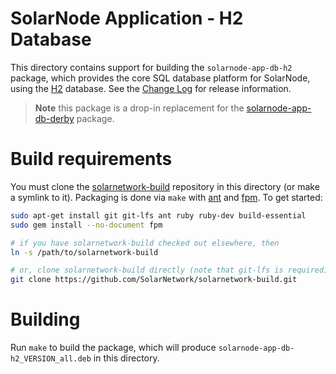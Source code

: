 # SolarNode Application - H2 Database

This directory contains support for building the `solarnode-app-db-h2` package, which provides
the core SQL database platform for SolarNode, using the [H2][h2] database.  See the
[Change Log](./CHANGELOG.md) for release information.

> **Note** this package is a drop-in replacement for the
> [solarnode-app-db-derby](../../solarnode-app-db-derby/debian) package.

# Build requirements

You must clone the [solarnetwork-build][sn-build] repository in this directory (or make a symlink
to it). Packaging is done via `make` with [ant][ant] and [fpm][fpm]. To get started:

```sh
sudo apt-get install git git-lfs ant ruby ruby-dev build-essential
sudo gem install --no-document fpm

# if you have solarnetwork-build checked out elsewhere, then
ln -s /path/to/solarnetwork-build

# or, clone solarnetwork-build directly (note that git-lfs is required)
git clone https://github.com/SolarNetwork/solarnetwork-build.git
```

# Building

Run `make` to build the package, which will produce `solarnode-app-db-h2_VERSION_all.deb` in
this directory.

[ant]: https://ant.apache.org/
[h2]: https://h2database.com/
[fpm]: https://github.com/jordansissel/fpm
[sn-build]: https://github.com/SolarNetwork/solarnetwork-build/

